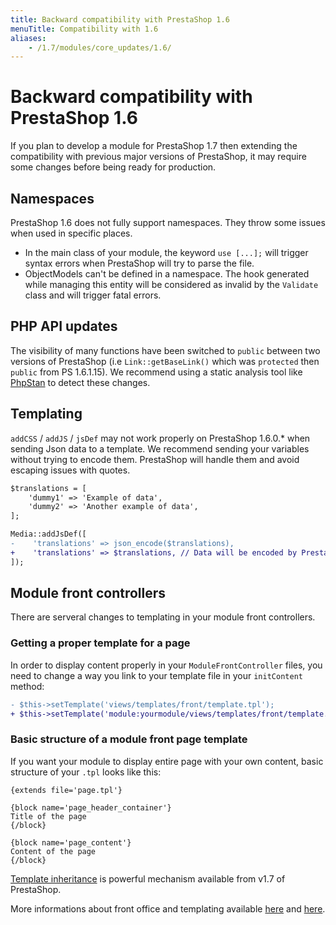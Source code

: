 ```yaml
---
title: Backward compatibility with PrestaShop 1.6
menuTitle: Compatibility with 1.6
aliases:
    - /1.7/modules/core_updates/1.6/
---
```


# Backward compatibility with PrestaShop 1.6

If you plan to develop a module for PrestaShop 1.7 then extending the compatibility with previous major versions of PrestaShop,
it may require some changes before being ready for production.

## Namespaces

PrestaShop 1.6 does not fully support namespaces. They throw some issues when used in specific places.

* In the main class of your module, the keyword `use [...];` will trigger syntax errors when PrestaShop will try to parse the file.
* ObjectModels can't be defined in a namespace. The hook generated while managing this entity will be considered as invalid by the `Validate` class and will trigger fatal errors.

## PHP API updates

The visibility of many functions have been switched to `public` between two versions of PrestaShop (i.e `Link::getBaseLink()` which was `protected` then `public` from PS 1.6.1.15). 
We recommend using a static analysis tool like [PhpStan](https://github.com/phpstan/phpstan) to detect these changes.

## Templating

`addCSS` / `addJS` / `jsDef` may not work properly on PrestaShop 1.6.0.* when sending Json data to a template.
We recommend sending your variables without trying to encode them. PrestaShop will handle them and avoid escaping issues with quotes.


```patch
$translations = [
    'dummy1' => 'Example of data',
    'dummy2' => 'Another example of data',
];

Media::addJsDef([
-    'translations' => json_encode($translations),
+    'translations' => $translations, // Data will be encoded by PrestaShop
]);
```

## Module front controllers

There are serveral changes to templating in your module front controllers.

### Getting a proper template for a page

In order to display content properly in your `ModuleFrontController` files, you need to change a way you link to your template file in your `initContent` method:


```patch
- $this->setTemplate('views/templates/front/template.tpl');
+ $this->setTemplate('module:yourmodule/views/templates/front/template.tpl');
```

### Basic structure of a module front page template

If you want your module to display entire page with your own content, basic structure of your `.tpl` looks like this:

```smarty
{extends file='page.tpl'}

{block name='page_header_container'}
Title of the page
{/block}

{block name='page_content'}
Content of the page
{/block}
```

[Template inheritance](https://devdocs.prestashop.com/1.7/themes/reference/template-inheritance/) is powerful mechanism available from v1.7 of PrestaShop.

More informations about front office and templating available [here](https://devdocs.prestashop.com/1.7/modules/creation/displaying-content-in-front-office/#embedding-a-template-in-the-theme) and [here](https://devdocs.prestashop.com/1.7/themes/).


